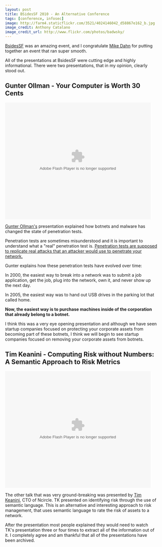 ```yaml
---
layout: post
title: BSidesSF 2010 - An Alternative Conference
tags: [conference, infosec]
image: http://farm4.staticflickr.com/3521/4024146042_d58867e162_b.jpg
image_credit: Anthony Catalano
image_credit_url: http://www.flickr.com/photos/badwsky/
---
```

[BsidesSF](/2010/03/no-one-cares-about-security/) was an amazing event, and I congratulate [Mike Dahn](http://chaordicmind.com/blog/) for putting together an event that ran super smooth.

All of the presentations at BsidesSF were cutting edge and highly informational. There were two presentations, that in my opinion, clearly stood out.

## Gunter Ollman - Your Computer is Worth 30 Cents

<object id="utv976791" classid="clsid:d27cdb6e-ae6d-11cf-96b8-444553540000" width="480" height="386" codebase="http://download.macromedia.com/pub/shockwave/cabs/flash/swflash.cab#version=6,0,40,0"><param name="name" value="utv_n_822368" /><param name="flashvars" value="loc=%2F&amp;autoplay=false&amp;vid=5161459" /><param name="allowfullscreen" value="true" /><param name="allowscriptaccess" value="always" /><param name="src" value="http://www.ustream.tv/flash/video/5161459" /><embed id="utv976791" type="application/x-shockwave-flash" width="480" height="386" src="http://www.ustream.tv/flash/video/5161459" allowscriptaccess="always" allowfullscreen="true" flashvars="loc=%2F&amp;autoplay=false&amp;vid=5161459" name="utv_n_822368"> </embed></object>

[Gunter Ollman's](http://technicalinfodotnet.blogspot.com) presentation explained how botnets and malware has changed the state of penetration tests.

Penetration tests are sometimes misunderstood and it is important to understand what a "real" penetration test is. [Penetration tests are supposed to replicate real attacks that an attacker would use to penetrate your network.][1]

Gunter explains how these penetration tests have evolved over time:

In 2000, the easiest way to break into a network was to submit a job application, get the job, plug into the network, own it, and never show up the next day.

In 2005, the easiest way was to hand out USB drives in the parking lot that called home.

**Now, the easiest way is to purchase machines inside of the corporation that already belong to a botnet.**

I think this was a very eye opening presentation and although we have seen startup companies focused on  protecting your corporate assets from becoming part of these botnets, I think we will begin to see startup companies focused on removing your corporate assets from botnets.

## Tim Keanini - Computing Risk without Numbers:  A Semantic  Approach to Risk Metrics

<object id="utv731551" classid="clsid:d27cdb6e-ae6d-11cf-96b8-444553540000" width="480" height="386" codebase="http://download.macromedia.com/pub/shockwave/cabs/flash/swflash.cab#version=6,0,40,0"><param name="name" value="utv_n_930016" /><param name="flashvars" value="loc=%2F&amp;autoplay=false&amp;vid=5160461" /><param name="allowfullscreen" value="true" /><param name="allowscriptaccess" value="always" /><param name="src" value="http://www.ustream.tv/flash/video/5160461" /><embed id="utv731551" type="application/x-shockwave-flash" width="480" height="386" src="http://www.ustream.tv/flash/video/5160461" allowscriptaccess="always" allowfullscreen="true" flashvars="loc=%2F&amp;autoplay=false&amp;vid=5160461" name="utv_n_930016"></embed></object>

The other talk that was very ground-breaking was presented by [Tim Keanini](http://blog.ncircle.com/blogs/patterns/), CTO of Ncircle. TK presented on identifying risk through the use of semantic language. This is an alternative and interesting approach to risk management, that uses semantic language to rate the risk of assets to a network.

After the presentation most people explained they would need to watch TK's presentation three or four times to extract all of the information out of it. I completely agree and am thankful that all of the presentations have been archived.

[1]: /2012/12/penetration-testing-as-a-first-step/

